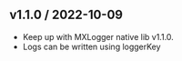 ## v1.1.0 / 2022-10-09

* Keep up with MXLogger native lib v1.1.0.
* Logs can be written using loggerKey
